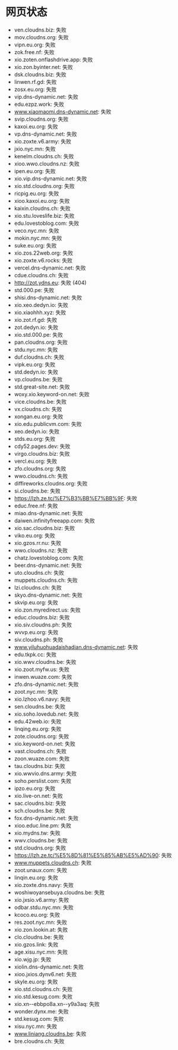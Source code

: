 # 网页状态
- ven.cloudns.biz: 失败
- mov.cloudns.org: 失败
- vipn.eu.org: 失败
- zok.free.nf: 失败
- xio.zoten.onflashdrive.app: 失败
- xio.zon.byinter.net: 失败
- dsk.cloudns.biz: 失败
- linwen.rf.gd: 失败
- zosx.eu.org: 失败
- vip.dns-dynamic.net: 失败
- edu.ezpz.work: 失败
- www.xiaomaomi.dns-dynamic.net: 失败
- svip.cloudns.org: 失败
- kaxoi.eu.org: 失败
- vp.dns-dynamic.net: 失败
- xio.zoxte.v6.army: 失败
- jxio.nyc.mn: 失败
- kenelm.cloudns.ch: 失败
- xioo.wwo.cloudns.nz: 失败
- ipen.eu.org: 失败
- xio.vip.dns-dynamic.net: 失败
- xio.std.cloudns.org: 失败
- ricpig.eu.org: 失败
- xioo.kaxoi.eu.org: 失败
- kaixin.cloudns.ch: 失败
- xio.stu.loveslife.biz: 失败
- edu.lovestoblog.com: 失败
- veco.nyc.mn: 失败
- mokin.nyc.mn: 失败
- suke.eu.org: 失败
- xio.zos.22web.org: 失败
- xio.zoxte.v6.rocks: 失败
- vercel.dns-dynamic.net: 失败
- cdue.cloudns.ch: 失败
- http://zot.ydns.eu: 失败 (404)
- std.000.pe: 失败
- shisi.dns-dynamic.net: 失败
- xio.xeo.dedyn.io: 失败
- xio.xiaohhh.xyz: 失败
- xio.zot.rf.gd: 失败
- zot.dedyn.io: 失败
- xio.std.000.pe: 失败
- pan.cloudns.org: 失败
- stdu.nyc.mn: 失败
- duf.cloudns.ch: 失败
- vipk.eu.org: 失败
- std.dedyn.io: 失败
- vp.cloudns.be: 失败
- std.great-site.net: 失败
- woxy.xio.keyword-on.net: 失败
- vice.cloudns.be: 失败
- vx.cloudns.ch: 失败
- xongan.eu.org: 失败
- xio.edu.publicvm.com: 失败
- xeo.dedyn.io: 失败
- stds.eu.org: 失败
- cdy52.pages.dev: 失败
- virgo.cloudns.biz: 失败
- vercl.eu.org: 失败
- zfo.cloudns.org: 失败
- wwo.cloudns.ch: 失败
- diffireworks.cloudns.org: 失败
- si.cloudns.be: 失败
- https://lzh.ze.tc/%E7%B3%BB%E7%BB%9F: 失败
- educ.free.nf: 失败
- miao.dns-dynamic.net: 失败
- daiwen.infinityfreeapp.com: 失败
- xio.sac.cloudns.biz: 失败
- viko.eu.org: 失败
- xio.gzos.rr.nu: 失败
- wwo.cloudns.nz: 失败
- chatz.lovestoblog.com: 失败
- beer.dns-dynamic.net: 失败
- uto.cloudns.ch: 失败
- muppets.cloudns.ch: 失败
- lzi.cloudns.ch: 失败
- skyo.dns-dynamic.net: 失败
- skvip.eu.org: 失败
- xio.zon.myredirect.us: 失败
- educ.cloudns.biz: 失败
- xio.siv.cloudns.ph: 失败
- wvvp.eu.org: 失败
- siv.cloudns.ph: 失败
- www.yiluhuohuadaishadian.dns-dynamic.net: 失败
- edu.tkpk.cc: 失败
- xio.wwv.cloudns.be: 失败
- xio.zoot.myfw.us: 失败
- inwen.wuaze.com: 失败
- zfo.dns-dynamic.net: 失败
- zoot.nyc.mn: 失败
- xio.lzhoo.v6.navy: 失败
- sen.cloudns.be: 失败
- xio.soho.lovedub.net: 失败
- edu.42web.io: 失败
- linqing.eu.org: 失败
- zote.cloudns.org: 失败
- xio.keyword-on.net: 失败
- vast.cloudns.ch: 失败
- zoon.wuaze.com: 失败
- tau.cloudns.biz: 失败
- xio.wwvio.dns.army: 失败
- soho.perslist.com: 失败
- ipzo.eu.org: 失败
- xio.live-on.net: 失败
- sac.cloudns.biz: 失败
- sch.cloudns.be: 失败
- fox.dns-dynamic.net: 失败
- xioo.educ.line.pm: 失败
- xio.mydns.tw: 失败
- wwv.cloudns.be: 失败
- std.cloudns.org: 失败
- https://lzh.ze.tc/%E5%8D%81%E5%85%AB%E5%AD%90: 失败
- www.muppets.cloudns.ch: 失败
- zoot.unaux.com: 失败
- linqin.eu.org: 失败
- xio.zoxte.dns.navy: 失败
- woshiwoyansebuya.cloudns.be: 失败
- xio.jxsio.v6.army: 失败
- odbar.stdu.nyc.mn: 失败
- kcoco.eu.org: 失败
- res.zoot.nyc.mn: 失败
- xio.zon.lookin.at: 失败
- clo.cloudns.be: 失败
- xio.gzos.link: 失败
- age.xisu.nyc.mn: 失败
- xio.wjg.jp: 失败
- xiolin.dns-dynamic.net: 失败
- xioo.jxios.dynv6.net: 失败
- skyle.eu.org: 失败
- xio.std.cloudns.ch: 失败
- xio.std.kesug.com: 失败
- xio.xn--ebbpo8a.xn--y9a3aq: 失败
- wonder.dynx.me: 失败
- std.kesug.com: 失败
- xisu.nyc.mn: 失败
- www.liniang.cloudns.be: 失败
- bre.cloudns.ch: 失败
